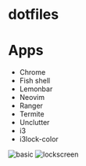 dotfiles
========

# Apps
- Chrome
- Fish shell
- Lemonbar
- Neovim
- Ranger
- Termite
- Unclutter
- i3
- i3lock-color

![basic](https://raw.github.com/baabelfish/dotfiles/master/.ss1.png)
![lockscreen](https://raw.github.com/baabelfish/dotfiles/master/.ss2.png)
